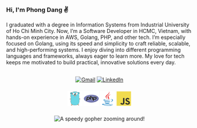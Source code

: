 ### Hi, I'm Phong Dang :v:
I graduated with a degree in Information Systems from Industrial University of Ho Chi Minh City. Now, I’m a Software Developer in HCMC, Vietnam, with hands-on experience in AWS, Golang, PHP, and other tech. I’m especially focused on Golang, using its speed and simplicity to craft reliable, scalable, and high-performing systems. I enjoy diving into different programming languages and frameworks, always eager to learn more. My love for tech keeps me motivated to build practical, innovative solutions every day.
##

<div align="center">
  <a href="mailto:phongdang.contact@gmail.com"><img src="https://img.shields.io/badge/-Gmail-%23EA4335?style=for-the-badge&logo=gmail&logoColor=white" target="_blank" alt="Gmail"></a>
  <a href="https://www.linkedin.com/in/phongdangngoc" target="_blank"><img src="https://img.shields.io/badge/-LinkedIn-%230077B5?style=for-the-badge&logo=linkedin&logoColor=white" target="_blank" alt="LinkedIn"/></a>
</div>

###

<div align="center">
  <!--
  <img height="40" src="https://raw.githubusercontent.com/devicons/devicon/master/icons/html5/html5-original.svg" target="_blank" alt="HTML" title="HTML" />
  <img height="40" src="https://raw.githubusercontent.com/devicons/devicon/master/icons/css3/css3-original.svg" target="_blank" alt="CSS" title="CSS" />
  <img height="40" src="https://www.svgrepo.com/show/354431/tailwindcss-icon.svg" target="_blank" alt="TailwindCSS" title="TailwindCSS" />
  <img height="40" src="https://raw.githubusercontent.com/devicons/devicon/master/icons/vuejs/vuejs-original.svg" target="_blank" alt="VueJS" title="VueJS" />
  <img height="40" width="40" src="https://laravel.com/img/logomark.min.svg" target="_blank" alt="Laravel" title="Laravel" />
  <img height="40" src="https://raw.githubusercontent.com/devicons/devicon/master/icons/typescript/typescript-original.svg" alt="TypeScript" title="Typescript" />
  <img 
    height="40" src="https://raw.githubusercontent.com/devicons/devicon/master/icons/materialui/materialui-original.svg" target="_blank" alt="Material UI"       
    title="Material UI" 
  />
  <!-- <img height="40" src="https://raw.githubusercontent.com/devicons/devicon/master/icons/react/react-original.svg" target="_blank" alt="React.JS" title="React.JS" /> -->
  <img height="40" src="https://raw.githubusercontent.com/devicons/devicon/master/icons/go/go-original.svg" alt="Go" title="Go" />
  <img height="40" width="40" src="https://raw.githubusercontent.com/devicons/devicon/master/icons/php/php-original.svg" target="_blank" alt="PHP" title="PHP" />
  <img height="40" width="40" src="https://raw.githubusercontent.com/devicons/devicon/master/icons/java/java-original.svg" target="_blank" alt="Java" title="Java" />
  <img height="40" width="40" src="https://raw.githubusercontent.com/devicons/devicon/master/icons/javascript/javascript-original.svg" target="_blank" alt="Javascript" title="Javascript" />
<!--   <img height="40" src="https://raw.githubusercontent.com/devicons/devicon/master/icons/nodejs/nodejs-original.svg" alt="NodeJS" title="Node.JS" /> -->
<!--   <img height="40" src="https://raw.githubusercontent.com/devicons/devicon/master/icons/typescript/typescript-original.svg" alt="TypeScript" title="Typescript" /> -->
<!--   <img height="40" src="https://raw.githubusercontent.com/devicons/devicon/master/icons/redux/redux-original.svg" alt="Redux" title="Redux" /> -->
<!--   <img height="40" src="https://raw.githubusercontent.com/devicons/devicon/master/icons/nextjs/nextjs-original.svg" alt="NextJS" title="Next.JS" /> -->
<!--   <img height="40" src="https://raw.githubusercontent.com/devicons/devicon/master/icons/nestjs/nestjs-plain.svg" alt="NestJS" title="NestJS" /> -->
<!--   <img height="40" src="https://raw.githubusercontent.com/devicons/devicon/master/icons/svelte/svelte-original.svg" alt="Svelte" title="Svelte" /> -->
<!--   <img height="40" src="https://raw.githubusercontent.com/devicons/devicon/master/icons/postgresql/postgresql-original.svg" alt="PostgreSQL" title="PostgreSQL" /> -->
<!--   <img height="40" src="https://raw.githubusercontent.com/devicons/devicon/master/icons/graphql/graphql-plain.svg" alt="GraphQL" title="GraphQL" /> -->
<!--   <img height="40" src="https://raw.githubusercontent.com/devicons/devicon/master/icons/git/git-plain.svg" alt="Git" title="Git" /> -->
<!--   <img height="40" src="https://raw.githubusercontent.com/devicons/devicon/master/icons/kotlin/kotlin-original.svg" alt="Kotlin" title="Kotlin" /> -->
<!--   <img height="40" src="https://raw.githubusercontent.com/devicons/devicon/master/icons/swift/swift-original.svg" alt="Swift" title="Swift" /> -->
<!--   <img height="40" src="https://raw.githubusercontent.com/devicons/devicon/master/icons/vuejs/vuejs-plain.svg" alt="Swift" title="Swift" /> -->
<!--   <img height="40" src="https://raw.githubusercontent.com/devicons/devicon/master/icons/laravel/laravel-plain.svg" alt="Swift" title="Swift" /> -->
</div>

###

<div align="center">
  <img height="80" margin-top="30px" src="https://raw.githubusercontent.com/egonelbre/gophers/refs/heads/master/.thumb/animation/2bit-sprite/demo.gif" alt="A speedy gopher zooming around!" title="Gopher on a high-speed adventure!" />

<!-- ![Phong's GitHub stats](https://github-readme-stats.vercel.app/api/top-langs/?username=phongdangngoc&hide_progress=true)-->
  
</div>





